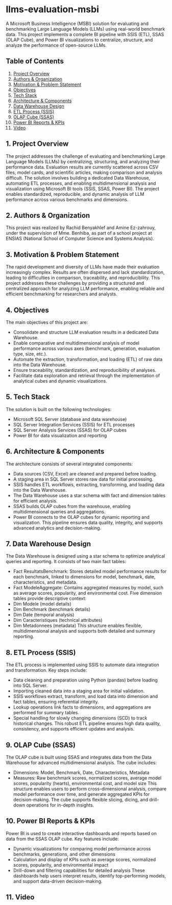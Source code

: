 # llms-evaluation-msbi
A Microsoft Business Intelligence (MSBI) solution for evaluating and benchmarking Large Language Models (LLMs) using real-world benchmark data. This project implements a complete BI pipeline with SSIS (ETL), SSAS (OLAP Cube), and Power BI visualizations to centralize, structure, and analyze the performance of open-source LLMs.

## Table of Contents
1. [Project Overview](#project-overview)
2. [Authors & Organization](#authors--organization)
3. [Motivation & Problem Statement](#motivation--problem-statement)
4. [Objectives](#objectives)
5. [Tech Stack](#tech-stack)
6. [Architecture & Components](#architecture--components)
7. [Data Warehouse Design](#data-warehouse-design)
8. [ETL Process (SSIS)](#etl-process-ssis)
9. [OLAP Cube (SSAS)](#olap-cube-ssas)
10. [Power BI Reports & KPIs](#power-bi-reports--kpis)
11. [Video](#Video)

## 1. Project Overview
The project addresses the challenge of evaluating and benchmarking Large Language Models (LLMs) by centralizing, structuring, and analyzing their performance data. Evaluation results are currently scattered across CSV files, model cards, and scientific articles, making comparison and analysis difficult. The solution involves building a dedicated Data Warehouse, automating ETL processes, and enabling multidimensional analysis and visualization using Microsoft BI tools (SSIS, SSAS, Power BI). The project enables standardized, reproducible, and dynamic analysis of LLM performance across various benchmarks and dimensions.

## 2. Authors & Organization
This project was realized by Rachid Benyakhlef and Amine Ez-zahrouy, under the supervision of Mme. Benhiba, as part of a school project at ENSIAS (National School of Computer Science and Systems Analysis).

## 3. Motivation & Problem Statement
The rapid development and diversity of LLMs have made their evaluation increasingly complex. Results are often dispersed and lack standardization, leading to difficulties in comparison, traceability, and reproducibility. This project addresses these challenges by providing a structured and centralized approach for analyzing LLM performance, enabling reliable and efficient benchmarking for researchers and analysts.

## 4. Objectives
The main objectives of this project are:
- Consolidate and structure LLM evaluation results in a dedicated Data Warehouse.
- Enable comparative and multidimensional analysis of model performance across various axes (benchmark, generation, evaluation type, size, etc.).
- Automate the extraction, transformation, and loading (ETL) of raw data into the Data Warehouse.
- Ensure traceability, standardization, and reproducibility of analyses.
- Facilitate data exploration and retrieval through the implementation of analytical cubes and dynamic visualizations.

## 5. Tech Stack
The solution is built on the following technologies:
- Microsoft SQL Server (database and data warehouse)
- SQL Server Integration Services (SSIS) for ETL processes
- SQL Server Analysis Services (SSAS) for OLAP cubes
- Power BI for data visualization and reporting

## 6. Architecture & Components
The architecture consists of several integrated components:
 - Data sources (CSV, Excel) are cleaned and prepared before loading.
 - A staging area in SQL Server stores raw data for initial processing.
 - SSIS handles ETL workflows, extracting, transforming, and loading data into the Data Warehouse.
 - The Data Warehouse uses a star schema with fact and dimension tables for efficient analysis.
 - SSAS builds OLAP cubes from the warehouse, enabling multidimensional queries and aggregations.
 - Power BI connects to the OLAP cubes for dynamic reporting and visualization.
This pipeline ensures data quality, integrity, and supports advanced analytics and decision-making.

## 7. Data Warehouse Design
The Data Warehouse is designed using a star schema to optimize analytical queries and reporting. It consists of two main fact tables:
- Fact ResultatsBenchmark: Stores detailed model performance results for each benchmark, linked to dimensions for model, benchmark, date, characteristics, and metadata.
- Fact ModeleAggregate: Contains aggregated measures by model, such as average scores, popularity, and environmental cost.
Five dimension tables provide descriptive context:
- Dim Modele (model details)
- Dim Benchmark (benchmark details)
- Dim Date (temporal analysis)
- Dim Caracteristiques (technical attributes)
- Dim Metadonnees (metadata)
This structure enables flexible, multidimensional analysis and supports both detailed and summary reporting.

## 8. ETL Process (SSIS)
The ETL process is implemented using SSIS to automate data integration and transformation. Key steps include:
- Data cleaning and preparation using Python (pandas) before loading into SQL Server.
- Importing cleaned data into a staging area for initial validation.
- SSIS workflows extract, transform, and load data into dimension and fact tables, ensuring referential integrity.
- Lookup operations link facts to dimensions, and aggregations are performed for summary tables.
- Special handling for slowly changing dimensions (SCD) to track historical changes.
This robust ETL pipeline ensures high data quality, consistency, and supports efficient updates and analysis.

## 9. OLAP Cube (SSAS)
The OLAP cube is built using SSAS and integrates data from the Data Warehouse for advanced multidimensional analysis. The cube includes:
- Dimensions: Model, Benchmark, Date, Characteristics, Metadata
- Measures: Raw benchmark scores, normalized scores, average model scores, popularity (hearts), environmental cost, and model size
This structure enables users to perform cross-dimensional analysis, compare model performance over time, and generate aggregated KPIs for decision-making. The cube supports flexible slicing, dicing, and drill-down operations for in-depth insights.

## 10. Power BI Reports & KPIs
Power BI is used to create interactive dashboards and reports based on data from the SSAS OLAP cube. Key features include:
- Dynamic visualizations for comparing model performance across benchmarks, generations, and other dimensions
- Calculation and display of KPIs such as average scores, normalized scores, popularity, and environmental impact
- Drill-down and filtering capabilities for detailed analysis
These dashboards help users interpret results, identify top-performing models, and support data-driven decision-making.

## 11. Video 

